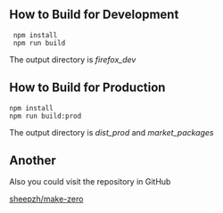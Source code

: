 ## How to Build for Development 
``` shell
 npm install 
 npm run build
```
The output directory is *firefox_dev*

## How to Build for Production

```shell
npm install
npm run build:prod
```

The output directory is *dist_prod* and *market_packages*

## Another

Also you could visit the repository in GitHub

[sheepzh/make-zero](https://github.com/sheepzh/make-zero)